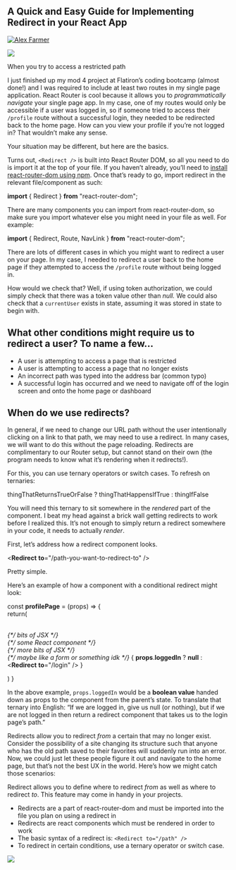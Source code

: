 ## A Quick and Easy Guide for Implementing Redirect in your React App

[![Alex Farmer](https://miro.medium.com/fit/c/56/56/0*bkfIF45OQOy7Q8X2)](https://medium.com/@alexfarmer?source=post_page-----46198938eedc--------------------------------)

![](https://miro.medium.com/max/1280/1*HrNReUbetzdphB-2Ph_ElQ.gif)

When you try to access a restricted path

I just finished up my mod 4 project at Flatiron’s coding bootcamp (almost done!) and I was required to include at least two routes in my single page application. React Router is cool because it allows you to _programmatically navigate_ your single page app. In my case, one of my routes would only be accessible if a user was logged in, so if someone tried to access their `/profile` route without a successful login, they needed to be redirected back to the home page. How can you view your profile if you’re not logged in? That wouldn’t make any sense.

Your situation may be different, but here are the basics.

Turns out, `<Redirect />` is built into React Router DOM, so all you need to do is import it at the top of your file. If you haven’t already, you’ll need to [install react-router-dom using npm](https://www.npmjs.com/package/react-router-dom). Once that’s ready to go, import redirect in the relevant file/component as such:

**import** { Redirect } **from** "react-router-dom";

There are many components you can import from react-router-dom, so make sure you import whatever else you might need in your file as well. For example:

**import** { Redirect, Route, NavLink } **from** "react-router-dom";

There are lots of different cases in which you might want to redirect a user on your page. In my case, I needed to redirect a user back to the home page if they attempted to access the `/profile` route without being logged in.

How would we check that? Well, if using token authorization, we could simply check that there was a token value other than _null._ We could also check that a `currentUser` exists in state, assuming it was stored in state to begin with.

## What other conditions might require us to redirect a user? To name a few…

- A user is attempting to access a page that is restricted
- A user is attempting to access a page that no longer exists
- An incorrect path was typed into the address bar (common typo)
- A successful login has occurred and we need to navigate off of the login screen and onto the home page or dashboard

## When do we use redirects?

In general, if we need to change our URL path without the user intentionally clicking on a link to that path, we may need to use a redirect. In many cases, we will want to do this without the page reloading. Redirects are complimentary to our Router setup, but cannot stand on their own (the program needs to know what it’s rendering when it redirects!).

For this, you can use ternary operators or switch cases. To refresh on ternaries:

thingThatReturnsTrueOrFalse ? thingThatHappensIfTrue : thingIfFalse

You will need this ternary to sit somewhere in the _rendered_ part of the component. I beat my head against a brick wall getting redirects to work before I realized this. It’s not enough to simply return a redirect somewhere in your code, it needs to actually _render_.

First, let’s address how a redirect component looks.

<**Redirect** **to**\="/path-you-want-to-redirect-to" />

Pretty simple.

Here’s an example of how a component with a conditional redirect might look:

const **profilePage** = (props) => {  
 return(<div>  
 _{\*/ bits of JSX \*/}  
 {\*/ some React component \*/}  
 {\*/ more bits of JSX \*/}  
 {\*/ maybe like a form or something idk \*/}_ { **props**.**loggedIn** ? **null** : <**Redirect** **to**\="/login" /> }

 </div>)  
}

In the above example, `props.loggedIn` would be a **boolean value** handed down as props to the component from the parent’s state. To translate that ternary into English: “If we are logged in, give us null (or nothing), but if we are not logged in then return a redirect component that takes us to the login page’s path.”

Redirects allow you to redirect _from_ a certain that may no longer exist. Consider the possibility of a site changing its structure such that anyone who has the old path saved to their favorites will suddenly run into an error. Now, we could just let these people figure it out and navigate to the home page, but that’s not the best UX in the world. Here’s how we might catch those scenarios:

<Switch>  
  <Redirect **from**\='/users/:id' **to**\='/users/profile/:id'/>  
  <Route **path**\='/users/profile/:id'>  
    <Profile />  
  </Route>  
</Switch>

Redirect allows you to define where to redirect _from_ as well as where to redirect _to_. This feature may come in handy in your projects.

- Redirects are a part of react-router-dom and must be imported into the file you plan on using a redirect in
- Redirects are react components which must be rendered in order to work
- The basic syntax of a redirect is: `<Redirect to="/path" />`
- To redirect in certain conditions, use a ternary operator or switch case.

![](https://miro.medium.com/max/2560/1*GHb1kk0dPjm64v-A1buVjA.jpeg)
